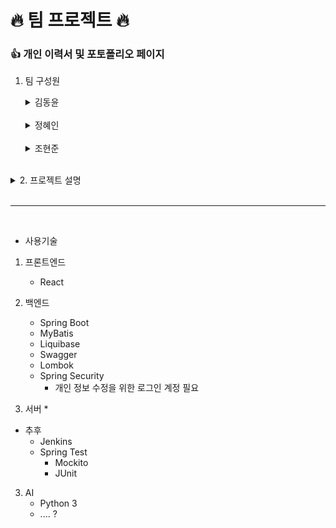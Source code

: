 # 🔥 팀 프로젝트 🔥

### 👍  개인 이력서 및 포토폴리오 페이지

1. 팀 구성원

    <details>
    <summary>김동윤 </summary>

   ![img](./img/kim-dong-yun.png)
   ## 💻 Stack

   ### Backend
    <img alt="Spring" src ="https://img.shields.io/badge/SPRING-6DB33F?&style=for-the-badge&logo=Spring&logoColor=white"/> 
    <img alt="SpringBoot" src ="https://img.shields.io/badge/SPRINGBOOT-6DB33F?&style=for-the-badge&logo=SpringBoot&logoColor=white"/> 

   ### Front
    <img alt="Html" src ="https://img.shields.io/badge/HTML5-E34F26.svg?&style=for-the-badge&logo=HTML5&logoColor=white"/>
    <img alt="Css" src ="https://img.shields.io/badge/CSS3-1572B6.svg?&style=for-the-badge&logo=CSS3&logoColor=white"/>
    <img alt="JavaScript" src ="https://img.shields.io/badge/JavaScriipt-F7DF1E.svg?&style=for-the-badge&logo=JavaScript&logoColor=black"/>

   ### Server
    <img alt="docker" src ="https://img.shields.io/badge/docker-2496ED?&style=for-the-badge&logo=docker&logoColor=white"/> 

   ### ETC
    <img alt="exbuilder" src ="https://img.shields.io/badge/exbuilder-3776AB?&style=for-the-badge&logo=framework&logoColor=white"/>

    <br>
    ## ✌️ ...

    <a href = "https://github.com/ksvs011/"><img alt="GitHub" src ="https://img.shields.io/badge/GitHub-181717.svg?&style=for-the-badge&logo=GitHub&logoColor=white"/></a>

    </details>

    <br>

    <details>
    <summary>정혜인 </summary>

   ![img](./img/jeong-hye-in.png)
   ## 💻 Stack

   ### Backend
    <img alt="Spring" src ="https://img.shields.io/badge/SPRING-6DB33F?&style=for-the-badge&logo=Spring&logoColor=white"/> 
    <img alt="SpringBoot" src ="https://img.shields.io/badge/SPRINGBOOT-6DB33F?&style=for-the-badge&logo=SpringBoot&logoColor=white"/> 
    <br>

   ### Front
    <img alt="JavaScript" src ="https://img.shields.io/badge/JavaScriipt-F7DF1E.svg?&style=for-the-badge&logo=JavaScript&logoColor=black"/>

   ### Server
    <img alt="docker" src ="https://img.shields.io/badge/docker-2496ED?&style=for-the-badge&logo=docker&logoColor=white"/> 

   ### ETC
    <img alt="exbuilder" src ="https://img.shields.io/badge/exbuilder-3776AB?&style=for-the-badge&logo=framework&logoColor=white"/>
    <img alt="xplatform" src ="https://img.shields.io/badge/xplatform-3776AB?&style=for-the-badge&logo=framework&logoColor=white"/>

    <br>
     ## ✌️ ...

   <a href = "https://github.com/hijeong995/"><img alt="GitHub" src ="https://img.shields.io/badge/GitHub-181717.svg?&style=for-the-badge&logo=GitHub&logoColor=white"/>
   </a>
   <a href = "https://velog.io/@hijeong995/posts"><img alert="velog" src="https://img.shields.io/badge/velog-20C997?&style=for-the-badge&logo=Velog&logoColor=white"/></a>

    </details>

    <br>

    <details>
    <summary>조현준</summary>

   # 👤 Full Stack Developer

   ![img](./img/koboolean.png)

   ## 💻 Stack

   ### Backend
    <img alt="Spring" src ="https://img.shields.io/badge/SPRING-6DB33F?&style=for-the-badge&logo=Spring&logoColor=white"/> 
    <img alt="SpringBoot" src ="https://img.shields.io/badge/SPRINGBOOT-6DB33F?&style=for-the-badge&logo=SpringBoot&logoColor=white"/> 
    <img alt="SpringSecurity" src ="https://img.shields.io/badge/springsecurity-6DB33F?&style=for-the-badge&logo=springsecurity&logoColor=white"/> 
    <br>
    <img alt="SpringSecurity" src ="https://img.shields.io/badge/apachekafka-231F20?&style=for-the-badge&logo=apachekafka&logoColor=white"/> 
    <img alt="SpringSecurity" src ="https://img.shields.io/badge/redis-DC382D?&style=for-the-badge&logo=redis&logoColor=white"/> 

   ### Front
    <img alt="Html" src ="https://img.shields.io/badge/HTML5-E34F26.svg?&style=for-the-badge&logo=HTML5&logoColor=white"/>
    <img alt="Css" src ="https://img.shields.io/badge/CSS3-1572B6.svg?&style=for-the-badge&logo=CSS3&logoColor=white"/> 
    <img alt="JavaScript" src ="https://img.shields.io/badge/JavaScriipt-F7DF1E.svg?&style=for-the-badge&logo=JavaScript&logoColor=black"/>
    <img alt="TypeScript" src ="https://img.shields.io/badge/TypeScriipt-3178C6.svg?&style=for-the-badge&logo=TypeScript&logoColor=white"/>
    <img alt="Flutter" src ="https://img.shields.io/badge/Flutter-02569B.svg?&style=for-the-badge&logo=Flutter&logoColor=white"/> 
    <img alt="React" src ="https://img.shields.io/badge/REACT-61DAFB?&style=for-the-badge&logo=React&logoColor=black"/> 
    <img alt="Vue" src ="https://img.shields.io/badge/VUE.JS-4FC08D?&style=for-the-badge&logo=Vue.js&logoColor=white"/>

   ### Server
    <img alt="docker" src ="https://img.shields.io/badge/docker-2496ED?&style=for-the-badge&logo=docker&logoColor=white"/> 
    <img alt="kubernetes" src ="https://img.shields.io/badge/kubernetes-326CE5?&style=for-the-badge&logo=kubernetes&logoColor=white"/>
      <img alt="jenkins" src ="https://img.shields.io/badge/jenkins-D24939?&style=for-the-badge&logo=jenkins&logoColor=white"/>

   ### ETC
    <img alt="exbuilder" src ="https://img.shields.io/badge/exbuilder-3776AB?&style=for-the-badge&logo=framework&logoColor=white"/>
    <img alt="xplatform" src ="https://img.shields.io/badge/xplatform-3776AB?&style=for-the-badge&logo=framework&logoColor=white"/>

    <br>

    ---

   ## ✌️ ...

   <a href = "https://github.com/koboolean/"><img alt="GitHub" src ="https://img.shields.io/badge/GitHub-181717.svg?&style=for-the-badge&logo=GitHub&logoColor=white"/>
   </a>
   <a href = "https://velog.io/@koboolean/posts"><img alert="velog" src="https://img.shields.io/badge/velog-20C997?&style=for-the-badge&logo=Velog&logoColor=white"/></a>

    </details>

<br>

<details>
<summary>2. 프로젝트 설명</summary>
<br>

* **양식이 존재하는 회사의 경우**
    * 포트폴리오 양식을 제공해주어 url 형식으로 제출 가능하도록 제공
* **양식이 존재하지 않는 회사의 경우**
    * 자율 양식의 자기소개서 및 이력서 및 포트폴리오 양식을 url 형식으로 제공
* **만약 사람인 혹은 잡코리아의 이력이 끝났을 경우**
    *  해당 url 사용안함 처리 혹은 직접 이력 비공개 할 수 있도로 제공

* **AI 사용 관련 설명**
    * 사람인, 잡코리아 등 API를 통해 데이터 수집 및 데이터 가공
    * 가공된 데이터 DB에 저장
    * 배치를 통해 하루 마다 데이터 수집

</details>

<br>

---

<br>

- 사용기술

<!-- ``` -->
1.  프론트엔드
    * React
    <!-- * Vue -->
    <!-- * 모바일
        * React Native
        * Flutter -->

2. 백엔드
    <!-- * Spring Native -->
    * Spring Boot
    * MyBatis
    * Liquibase
    * Swagger
    * Lombok
    * Spring Security
      * 개인 정보 수정을 위한 로그인 계정 필요 

3. 서버
   *  

* 추후
    * Jenkins
    * Spring Test
        * Mockito
        * JUnit
    <!--* Spring Cloud
        * MSA -->
    <!-- * Kafka -->
    <!-- * Redis -->
    <!-- * JPA -->








3. AI
    * Python 3
    * .... ?



<!-- ``` -->
